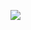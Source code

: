 ![](https://github.com/michaelouyang777/wechat-wxapp-minidemo/blob/master/demoinfo/demo--%E4%B8%8A%E6%8B%89%E5%8A%A0%E8%BD%BD.gif?raw=true)


